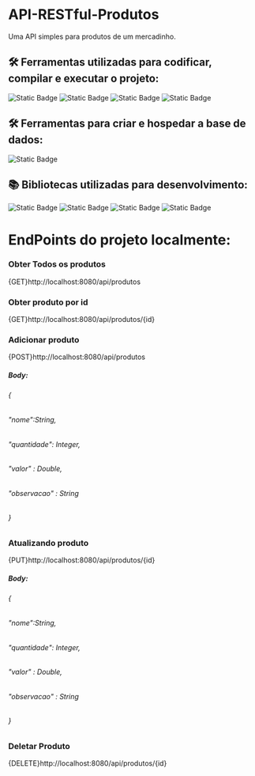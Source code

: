 # API-RESTful-Produtos
Uma API simples para produtos de um mercadinho.

## 🛠 Ferramentas utilizadas para codificar, compilar e executar o projeto:
![Static Badge](https://img.shields.io/badge/JDK-17-orange)
![Static Badge](https://img.shields.io/badge/ApacheMaven-3.9.6-orange)
![Static Badge](https://img.shields.io/badge/SpringBoot-3.2.3-green)
![Static Badge](https://img.shields.io/badge/STS-4.20-darkgreen)

## 🛠 Ferramentas para criar e hospedar a base de dados:
![Static Badge](https://img.shields.io/badge/Postgresql-16-blue)

## 📚 Bibliotecas utilizadas para desenvolvimento:
![Static Badge](https://img.shields.io/badge/org.postgresql-blue)
![Static Badge](https://img.shields.io/badge/org.hibernate.javax.persistence-1.0.2.Final-darkblue)
![Static Badge](https://img.shields.io/badge/jakarta.persistence-brown)
![Static Badge](https://img.shields.io/badge/org.modelmapper-2.3.8-black)

# EndPoints do projeto localmente:
### Obter Todos os produtos
{GET}http://localhost:8080/api/produtos

### Obter produto por id 
{GET}http://localhost:8080/api/produtos/{id}

### Adicionar produto
{POST}http://localhost:8080/api/produtos
##### Body:
###### {
######    "nome":String,
######    "quantidade": Integer,
######    "valor" : Double,
######    "observacao" : String
###### }

### Atualizando produto
{PUT}http://localhost:8080/api/produtos/{id}
##### Body:
###### {
######    "nome":String,
######    "quantidade": Integer,
######    "valor" : Double,
######    "observacao" : String
###### }

### Deletar Produto
{DELETE}http://localhost:8080/api/produtos/{id}